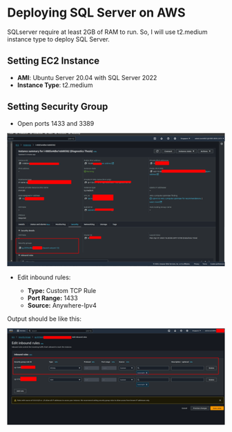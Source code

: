 # Deploying SQL Server on AWS

SQLserver require at least 2GB of RAM to run. So, I will use t2.medium instance type to deploy SQL Server.

## Setting EC2 Instance

- **AMI**: Ubuntu Server 20.04 with SQL Server 2022
- **Instance Type**: t2.medium

## Setting Security Group

- Open ports 1433 and 3389

![](../assets/2024-04-01-16-42-58.png)

- Edit inbound rules:

  - **Type:** Custom TCP Rule
  - **Port Range:** 1433
  - **Source:** Anywhere-Ipv4

Output should be like this:

![](../assets/2024-04-01-16-46-15.png)
